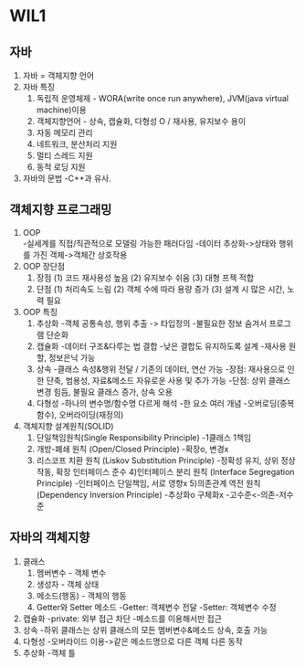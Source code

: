 # WIL1

## 자바
1. 자바 = 객체지향 언어
2. 자바 특징
	1) 독립적 운영체제 - WORA(write once run anywhere), JVM(java virtual machine)이용
	2) 객체지향언어 - 상속, 캡슐화, 다형성 O / 재사용, 유지보수 용이
	3) 자동 메모리 관리
	4) 네트워크, 분산처리 지원
	5) 멀티 스레드 지원
	6) 동적 로딩 지원
3. 자바의 문법
    -C++과 유사. 

## 객체지향 프로그래밍
1. OOP  
    -실세계를 직접/직관적으로 모델링 가능한 패러다임
    -데이터 추상화->상태와 행위를 가진 객체->객체간 상호작용
2. OOP 장단점
    1) 장점
        (1) 코드 재사용성 높음
        (2) 유지보수 쉬움
        (3) 대형 프젝 적합
    2) 단점
        (1) 처리속도 느림
        (2) 객체 수에 따라 용량 증가
        (3) 설계 시 많은 시간, 노력 필요
3. OOP 특징
    1) 추상화
        -객체 공통속성, 행위 추출 -> 타입정의
        -불필요한 정보 숨겨서 프로그램 단순화
    2) 캡슐화
        -데이터 구조&다루는 법 결합
        -낮은 결합도 유지하도록 설계
        -재사용 원할, 정보은닉 가능
    3) 상속
        -클래스 속성&행위 전달 / 기존의 데이터, 연산 가능
        -장점: 재사용으로 인한 단축, 범용성, 자료&메소드 자유로운 사용 및 추가 가능
        -단점: 상위 클래스 변경 힘듬, 불필요 클래스 증가, 상속 오용
    4) 다형성
        -하나의 변수명/함수명 다르게 해석
        -한 요소 여러 개념
        -오버로딩(중복함수), 오버라이딩(재정의)
4. 객체지향 설계원칙(SOLID)
    1) 단일책임원칙(Single Responsibility Principle)
        -1클래스 1책임
    2) 개방-폐쇄 원칙 (Open/Closed Principle)
        -확장o, 변경x
    3) 리스코프 치환 원칙 (Liskov Substitution Principle)
        -정확성 유지, 상위 정상작동, 확장 인터페이스 준수
    4)인터페이스 분리 원칙 (Interface Segregation Principle)
        -인터페이스 단일책임, 서로 영향x
    5)의존관계 역전 원칙 (Dependency Inversion Principle)
        -추상화o 구체화x
        -고수준<-의존-저수준

## 자바의 객체지향
1. 클래스
    1) 멤버변수 - 객체 변수
    2) 생성자 - 객체 상태
    3) 메소드(행동) - 객체의 행동
    4) Getter와 Setter 메소드
        -Getter: 객체변수 전달
        -Setter: 객체변수 수정
2. 캡슐화
    -private: 외부 접근 차단
    -메소드를 이용해서만 접근
3. 상속
    -하위 클래스는 상위 클래스의 모든 멤버변수&메소드 상속, 호출 가능
4. 다형성
    -오버라이드 이용->같은 메소드명으로 다른 객체 다른 동작
5. 추상화
    -객체 틀
